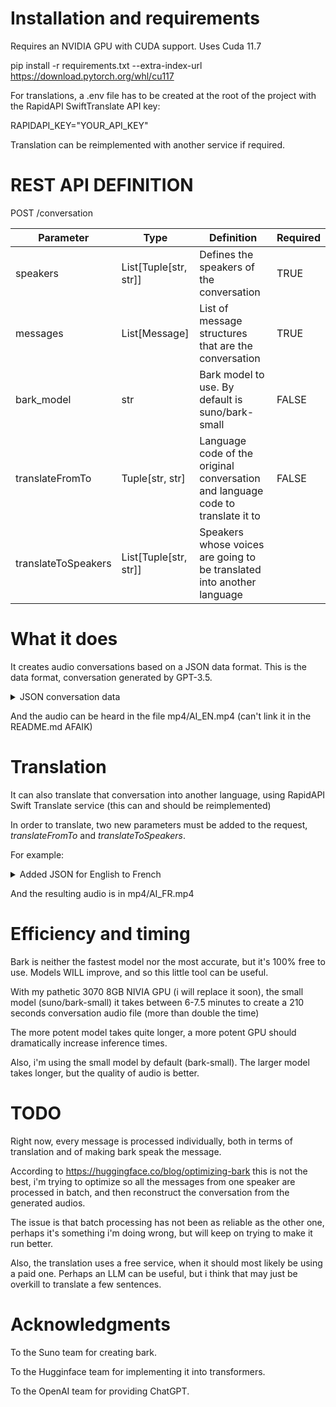 # Installation and requirements

Requires an NVIDIA GPU with CUDA support.
Uses Cuda 11.7

pip install -r requirements.txt --extra-index-url https://download.pytorch.org/whl/cu117

For translations, a .env file has to be created at the root of the project with the RapidAPI SwiftTranslate API key:

RAPIDAPI_KEY="YOUR_API_KEY"

Translation can be reimplemented with another service if required.

# REST API DEFINITION

POST /conversation

| Parameter | Type | Definition | Required |
|-----------|------|------------|----------|
| speakers | List[Tuple[str, str]] | Defines the speakers of the conversation | TRUE |
| messages | List[Message] | List of message structures that are the conversation | TRUE |
| bark_model | str | Bark model to use. By default is suno/bark-small | FALSE |
| translateFromTo | Tuple[str, str] | Language code of the original conversation and language code to translate it to | FALSE |
| translateToSpeakers | List[Tuple[str, str]] | Speakers whose voices are going to be translated into another language |

# What it does

It creates audio conversations based on a JSON data format.
This is the data format, conversation generated by GPT-3.5.

<details>
  <summary>JSON conversation data</summary> 
  
  ```
{
    "bark_model": "suno/bark-small",
    "speakers": [
        ["Alex", "v2/en_speaker_1"],
        ["Luis", "v2/en_speaker_2"]
    ],
    "messages": [
        {
            "speaker": "Alex",
            "message": "Luis, have you ever wondered about the meaning of life, especially in this era of rapid advancements in AI?"
        },
        {
            "speaker": "Luis",
            "message": "Absolutely, Alex. It's a profound question. Do you think AI has any role in defining the purpose of our existence?"
        },
        {
            "speaker": "Alex",
            "message": "Interesting thought. While AI enhances our capabilities, I believe the meaning of life goes beyond technological advancements. What's your take?"
        },
        {
            "speaker": "Luis",
            "message": "I agree, Alex. AI may assist us, but finding purpose is a personal journey. It's about connections, experiences, and making a positive impact on the world."
        },
        {
            "speaker": "Alex",
            "message": "True. Our interactions with AI should enrich our lives, not overshadow the human experience. What values do you think are crucial in this context?"
        },
        {
            "speaker": "Luis",
            "message": "Empathy, compassion, and creativity come to mind. These human qualities define our essence and contribute to a meaningful life."
        },
        {
            "speaker": "Alex",
            "message": "Absolutely. AI can handle tasks, but the depth of human emotions and the pursuit of knowledge give life its richness. How do you see the balance between AI and humanity?"
        },
        {
            "speaker": "Luis",
            "message": "Maintaining a balance is crucial. We should leverage AI for efficiency but ensure it aligns with our values. Human connection remains irreplaceable."
        },
        {
            "speaker": "Alex",
            "message": "Well said, Luis. It's about using technology as a tool to enhance our lives rather than letting it dictate our existence. What about the ethical aspects of AI?"
        },
        {
            "speaker": "Luis",
            "message": "Ethics are vital. We need responsible AI development to prevent unintended consequences. Ensuring AI aligns with human values is key to a harmonious future."
        },
        {
            "speaker": "Alex",
            "message": "Couldn't agree more. As we navigate this AI era, fostering a global conversation on ethics and values will be crucial. What role do you see for individuals in shaping this future?"
        },
        {
            "speaker": "Luis",
            "message": "Individuals play a significant role. By staying informed, promoting ethical practices, and actively participating in discussions, we can collectively shape a positive future."
        },
        {
            "speaker": "Alex",
            "message": "Absolutely, Luis. It's a shared responsibility. As we harness the power of AI, let's ensure it aligns with our collective vision of a purposeful and meaningful life. What do you envision for the future?"
        },
        {
            "speaker": "Luis",
            "message": "I see a future where AI and humanity coexist harmoniously, complementing each other's strengths. Together, we can unlock new possibilities and make a positive impact on the world."
        },
        {
            "speaker": "Alex",
            "message": "Well said, Luis. Let's work towards that future. As we navigate this era, let's ensure the meaning of life continues to thrive, enriched by our humanity and guided by ethical principles."
        },
        {
            "speaker": "Luis",
            "message": "Agreed, Alex. It's a journey worth taking. As long as we keep our values at the forefront, the era of AI can be a force for good in defining the meaning of life."
        }
    ]
}
  ```

</details>
  

And the audio can be heard in the file mp4/AI_EN.mp4 (can't link it in the README.md AFAIK)


# Translation

It can also translate that conversation into another language, using RapidAPI Swift Translate service (this can and should be reimplemented)

In order to translate, two new parameters must be added to the request, *translateFromTo* and *translateToSpeakers*.

For example:

<details>
    <summary>Added JSON for English to French</summary> 
    ```
    "translateFromTo": ["en", "fr"],
    "translateToSpeakers": [
        ["Alex", "v2/fr_speaker_1"],
        ["Luis", "v2/fr_speaker_2"]
    ]
    ```
</details>


And the resulting audio is in mp4/AI_FR.mp4


# Efficiency and timing

Bark is neither the fastest model nor the most accurate, but it's 100% free to use. Models WILL improve, and so this little tool can be useful.

With my pathetic 3070 8GB NIVIA GPU (i will replace it soon), the small model (suno/bark-small) it takes between 6-7.5 minutes to create a 210 seconds conversation audio file (more than double the time)

The more potent model takes quite longer, a more potent GPU should dramatically increase inference times.

Also, i'm using the small model by default (bark-small). The larger model takes longer, but the quality of audio is better.

# TODO

Right now, every message is processed individually, both in terms of translation and of making bark speak the message.

According to https://huggingface.co/blog/optimizing-bark this is not the best, i'm trying to optimize so all the messages from one speaker are processed in batch, and then reconstruct the conversation from the generated audios.

The issue is that batch processing has not been as reliable as the other one, perhaps it's something i'm doing wrong, but will keep on trying to make it run better.

Also, the translation uses a free service, when it should most likely be using a paid one. Perhaps an LLM can be useful, but i think that may just be overkill to translate a few sentences.

# Acknowledgments

To the Suno team for creating bark.

To the Hugginface team for implementing it into transformers.

To the OpenAI team for providing ChatGPT.
